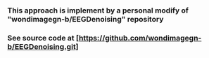 ### This approach is implement by a personal modify of "wondimagegn-b/EEGDenoising" repository
### See source code at [https://github.com/wondimagegn-b/EEGDenoising.git]
